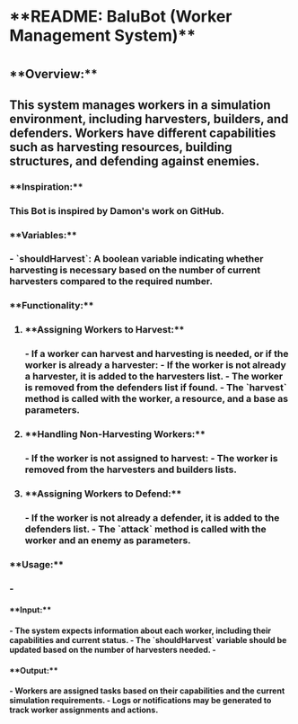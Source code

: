 <h1>**README: BaluBot (Worker Management System)**<h1>

<h2>**Overview:**<h2>
This system manages workers in a simulation environment, including harvesters, builders, and defenders. Workers have different capabilities such as harvesting resources, building structures, and defending against enemies.

<h3>**Inspiration:**<h3>
This Bot is inspired by Damon's work on GitHub.

<h3>**Variables:**<h3>
- `shouldHarvest`: A boolean variable indicating whether harvesting is necessary based on the number of current harvesters compared to the required number.

<h3>**Functionality:**<h3>

1. <h4>**Assigning Workers to Harvest:**<h4>
    - If a worker can harvest and harvesting is needed, or if the worker is already a harvester:
        - If the worker is not already a harvester, it is added to the harvesters list.
        - The worker is removed from the defenders list if found.
        - The `harvest` method is called with the worker, a resource, and a base as parameters.

2. <h4>**Handling Non-Harvesting Workers:**<h4>
    - If the worker is not assigned to harvest:
        - The worker is removed from the harvesters and builders lists.
   
3. <h4>**Assigning Workers to Defend:**<h4>
    - If the worker is not already a defender, it is added to the defenders list.
    - The `attack` method is called with the worker and an enemy as parameters.

<h3>**Usage:**<h3>
- <h4>**Input:**<h4> 
    - The system expects information about each worker, including their capabilities and current status.
    - The `shouldHarvest` variable should be updated based on the number of harvesters needed.
- <h4>**Output:**<h4>
    - Workers are assigned tasks based on their capabilities and the current simulation requirements.
    - Logs or notifications may be generated to track worker assignments and actions.
